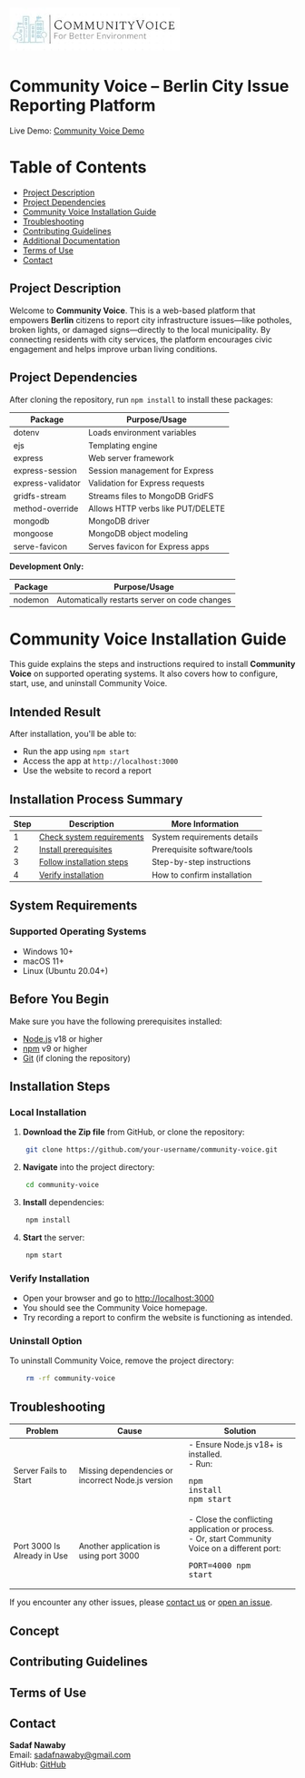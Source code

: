 # ![Project Logo](pages/images/readme-logo.jpg)  

# Community Voice – Berlin City Issue Reporting Platform
Live Demo: [Community Voice Demo](https://communityvoice.onrender.com)

# Table of Contents
- [Project Description](#project-description)
- [Project Dependencies](#project-dependencies)
- [Community Voice Installation Guide](#community-voice-installation-guide)
- [Troubleshooting](#troubleshooting)
- [Contributing Guidelines](#contributing-guidelines)
- [Additional Documentation](#additional-documentation)
- [Terms of Use](#terms-of-use)
- [Contact](#contact)

## Project Description

Welcome to **Community Voice**. This is a web-based platform that empowers **Berlin** citizens to report city infrastructure issues—like potholes, broken lights, or damaged signs—directly to the local municipality. By connecting residents with city services, the platform encourages civic engagement and helps improve urban living conditions.

## Project Dependencies

After cloning the repository, run `npm install` to install these packages:

| Package             | Purpose/Usage                       |
|---------------------|-------------------------------------|
| dotenv              | Loads environment variables         |
| ejs                 | Templating engine                   |
| express             | Web server framework                |
| express-session     | Session management for Express      |
| express-validator   | Validation for Express requests     |
| gridfs-stream       | Streams files to MongoDB GridFS     |
| method-override     | Allows HTTP verbs like PUT/DELETE   |
| mongodb             | MongoDB driver                      |
| mongoose            | MongoDB object modeling             |
| serve-favicon       | Serves favicon for Express apps     |

**Development Only:**

| Package   | Purpose/Usage                 |
|-----------|------------------------------|
| nodemon   | Automatically restarts server on code changes |


# Community Voice Installation Guide

This guide explains the steps and instructions required to install **Community Voice** on supported operating systems. It also covers how to configure, start, use, and uninstall Community Voice.

## Intended Result

After installation, you'll be able to:
- Run the app using `npm start`
- Access the app at `http://localhost:3000`
- Use the website to record a report

## Installation Process Summary

| Step | Description                                            | More Information               |
|------|--------------------------------------------------------|-------------------------------|
| 1    | [Check system requirements](#system-requirements)      | System requirements details    |
| 2    | [Install prerequisites](#before-you-begin)             | Prerequisite software/tools    |
| 3    | [Follow installation steps](#installation-steps)       | Step-by-step instructions      |
| 4    | [Verify installation](#verify-installation)            | How to confirm installation    |

## System Requirements

### Supported Operating Systems
- Windows 10+
- macOS 11+
- Linux (Ubuntu 20.04+)

## Before You Begin

Make sure you have the following prerequisites installed:
- [Node.js](https://nodejs.org/) v18 or higher
- [npm](https://www.npmjs.com/) v9 or higher
- [Git](https://git-scm.com/) (if cloning the repository)

## Installation Steps

### Local Installation

1. **Download the Zip file** from GitHub, or clone the repository:
```bash
    git clone https://github.com/your-username/community-voice.git
```

2. **Navigate** into the project directory:
```bash
    cd community-voice
```

3. **Install** dependencies:
```bash
    npm install
```

4. **Start** the server:
```bash
    npm start
```

### Verify Installation
- Open your browser and go to [http://localhost:3000](http://localhost:3000)
- You should see the Community Voice homepage.
- Try recording a report to confirm the website is functioning as intended.

### Uninstall Option
To uninstall Community Voice, remove the project directory:
```bash
    rm -rf community-voice
```

## Troubleshooting

| Problem                          | Cause                                   | Solution                                                                                 |
|-----------------------------------|-----------------------------------------|------------------------------------------------------------------------------------------|
| Server Fails to Start             | Missing dependencies or incorrect Node.js version | - Ensure Node.js v18+ is installed.<br>- Run:<br> <pre>npm install<br>npm start</pre>    |
| Port 3000 Is Already in Use       | Another application is using port 3000  | - Close the conflicting application or process.<br>- Or, start Community Voice on a different port:<br> <pre>PORT=4000 npm start</pre> |

If you encounter any other issues, please [contact us](mailto:sadafnawaby@gmail.com) or [open an issue](https://github.com/nawabysadaf/community-voice/issues).

## Concept

## Contributing Guidelines

## Terms of Use

## Contact

**Sadaf Nawaby**  
Email: sadafnawaby@gmail.com  
GitHub: [GitHub](https://github.com/nawabysadaf)
